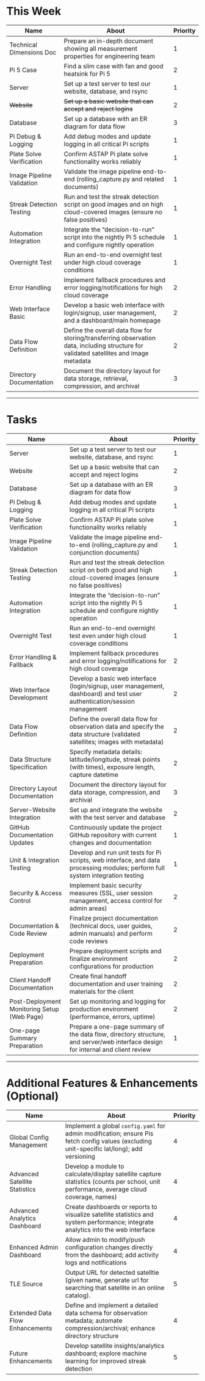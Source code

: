 # This Week

| Name                        | About                                                                                                                                         | Priority |
| --------------------------- | --------------------------------------------------------------------------------------------------------------------------------------------- | -------- |
| Technical Dimensions Doc     | Prepare an in-depth document showing all measurement properties for engineering team                                                           | 1        |
| Pi 5 Case     | Find a slim case with fan and good heatsink for Pi 5                                                           | 2        |
| Server                      | Set up a test server to test our website, database, and rsync                                                                                | 1        |
| ~~Website~~                     | ~~Set up a basic website that can accept and reject logins~~                                                                                      | 2        |
| Database                    | Set up a database with an ER diagram for data flow                                                                                            | 3        |
| Pi Debug & Logging          | Add debug modes and update logging in all critical Pi scripts                                                                                 | 1        |
| Plate Solve Verification    | Confirm ASTAP Pi plate solve functionality works reliably                                                                                   | 1        |
| Image Pipeline Validation   | Validate the image pipeline end-to-end (rolling_capture.py and related documents)                                                             | 1        |
| Streak Detection Testing    | Run and test the streak detection script on good images and on high cloud-covered images (ensure no false positives)                             | 1        |
| Automation Integration      | Integrate the “decision-to-run” script into the nightly Pi 5 schedule and configure nightly operation                                          | 1        |
| Overnight Test              | Run an end-to-end overnight test under high cloud coverage conditions                                                                         | 1        |
| Error Handling              | Implement fallback procedures and error logging/notifications for high cloud coverage                                                         | 2        |
| Web Interface Basic         | Develop a basic web interface with login/signup, user management, and a dashboard/main homepage                                                 | 2        |
| Data Flow Definition        | Define the overall data flow for storing/transferring observation data, including structure for validated satellites and image metadata       | 2        |
| Directory Documentation     | Document the directory layout for data storage, retrieval, compression, and archival                                                           | 3        |

---

# Tasks

| Name                        | About                                                                                                                                         | Priority |
| --------------------------- | --------------------------------------------------------------------------------------------------------------------------------------------- | -------- |
| Server                      | Set up a test server to test our website, database, and rsync                                                                                 | 1        |
| Website                     | Set up a basic website that can accept and reject logins                                                                                      | 2        |
| Database                    | Set up a database with an ER diagram for data flow                                                                                            | 3        |
| Pi Debug & Logging          | Add debug modes and update logging in all critical Pi scripts                                                                                 | 1        |
| Plate Solve Verification    | Confirm ASTAP Pi plate solve functionality works reliably                                                                                   | 1        |
| Image Pipeline Validation   | Validate the image pipeline end-to-end (rolling_capture.py and conjunction documents)                                                         | 1        |
| Streak Detection Testing    | Run and test the streak detection script on both good and high cloud-covered images (ensure no false positives)                                 | 1        |
| Automation Integration      | Integrate the “decision-to-run” script into the nightly Pi 5 schedule and configure nightly operation                                          | 1        |
| Overnight Test              | Run an end-to-end overnight test even under high cloud coverage conditions                                                                   | 1        |
| Error Handling & Fallback   | Implement fallback procedures and error logging/notifications for high cloud coverage                                                         | 2        |
| Web Interface Development   | Develop a basic web interface (login/signup, user management, dashboard) and test user authentication/session management                         | 2        |
| Data Flow Definition        | Define the overall data flow for observation data and specify the data structure (validated satellites; images with metadata)                   | 2        |
| Data Structure Specification| Specify metadata details: latitude/longitude, streak points (with times), exposure length, capture datetime                                      | 2        |
| Directory Layout Documentation | Document the directory layout for data storage, compression, and archival                                                                   | 3        |
| Server-Website Integration  | Set up and integrate the website with the test server and database                                                                            | 2        |
| GitHub Documentation Updates| Continuously update the project GitHub repository with current changes and documentation                                                       | 1        |
| Unit & Integration Testing       | Develop and run unit tests for Pi scripts, web interface, and data processing modules; perform full system integration testing                                             | 1        |
| Security & Access Control        | Implement basic security measures (SSL, user session management, access control for admin areas)                                                                         | 2        |
| Documentation & Code Review      | Finalize project documentation (technical docs, user guides, admin manuals) and perform code reviews                                                                     | 2        |
| Deployment Preparation           | Prepare deployment scripts and finalize environment configurations for production                                                                                    | 2        |
| Client Handoff Documentation     | Create final handoff documentation and user training materials for the client                                                                                          | 2        |
| Post-Deployment Monitoring Setup (Web Page) | Set up monitoring and logging for production environment (performance, errors, uptime)                                                                                 | 2        |
| One-page Summary Preparation| Prepare a one-page summary of the data flow, directory structure, and server/web interface design for internal and client review                  | 1        |

---

# Additional Features & Enhancements (Optional)

| Name                         | About                                                                                                                                         | Priority |
| ---------------------------- | --------------------------------------------------------------------------------------------------------------------------------------------- | -------- |
| Global Config Management     | Implement a global `config.yaml` for admin modification; ensure Pis fetch config values (excluding unit-specific lat/long); add versioning      | 4        |
| Advanced Satellite Statistics| Develop a module to calculate/display satellite capture statistics (counts per school, unit performance, average cloud coverage, names)       | 4        |
| Advanced Analytics Dashboard      | Create dashboards or reports to visualize satellite statistics and system performance; integrate analytics into the web interface                                          | 4        |
| Enhanced Admin Dashboard     | Allow admin to modify/push configuration changes directly from the dashboard; add activity logs and notifications                                | 4        |
| TLE Source| Output URL for detected satelltie (given name, generate url for searching that satellite in an online catalog).                               | 5        |
| Extended Data Flow Enhancements| Define and implement a detailed data schema for observation metadata; automate compression/archival; enhance directory structure                | 4        |
| Future Enhancements          | Develop satellite insights/analytics dashboard; explore machine learning for improved streak detection                                           | 5        |
